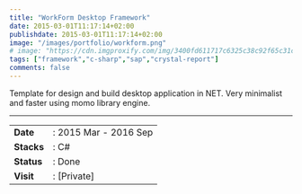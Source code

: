 ```yaml
---
title: "WorkForm Desktop Framework"
date: 2015-03-01T11:17:14+02:00
publishdate: 2015-03-01T11:17:14+02:00
image: "/images/portfolio/workform.png"
# image: "https://cdn.imgproxify.com/img/3400fd611717c6325c38c92f65c31ceedcb94fa308c6df5f049fb4678d6cc17f19c3f954f5720a24856a855139fef75213e8c2ff6f33caf62b9541c4a50dbbad.png"
tags: ["framework","c-sharp","sap","crystal-report"]
comments: false
---
```


Template for design and build desktop application in NET. Very minimalist and faster using momo library engine.
<!--more-->
---

|||
|---|---|
|**Date**| : 2015 Mar - 2016 Sep
|**Stacks**| : C#
|**Status**| : Done
|**Visit**| : [Private]

